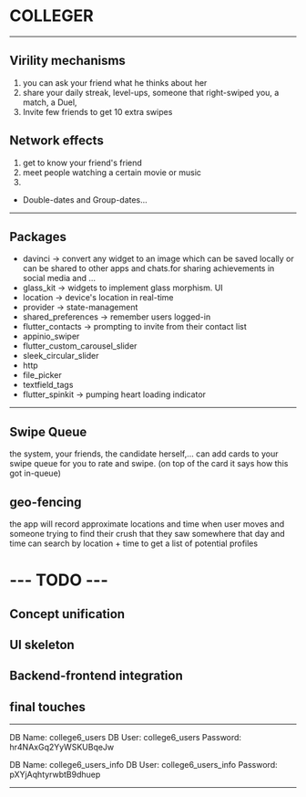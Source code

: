 # COLLEGER

---

## Virility mechanisms

1. you can ask your friend what he thinks about her
2. share your daily streak, level-ups, someone that right-swiped you, a match, a Duel,
3. Invite few friends to get 10 extra swipes

## Network effects

1. get to know your friend's friend
2. meet people watching a certain movie or music
3.

* Double-dates and Group-dates...

---

## Packages

* davinci -> convert any widget to an image which can be saved locally or can be shared to other apps and chats.for sharing achievements in social media and ...
* glass_kit -> widgets to implement glass morphism. UI
* location -> device's location in real-time
* provider -> state-management
* shared_preferences -> remember users logged-in
* flutter_contacts -> prompting to invite from their contact list
* appinio_swiper
* flutter_custom_carousel_slider
* sleek_circular_slider
* http
* file_picker
* textfield_tags
* flutter_spinkit -> pumping heart loading indicator

---

## Swipe Queue

the system, your friends, the candidate herself,... can add cards to your swipe queue for you to
rate and swipe. (on top of the card it says how this got in-queue)

## geo-fencing

the app will record approximate locations and time when user moves and  someone trying to find their crush that they saw somewhere that day and time  can search by location + time to get a list of potential profiles

# --- TODO ---

## Concept unification

## UI skeleton

## Backend-frontend integration

## final touches

---

DB Name:  college6_users
DB User:  college6_users
Password: hr4NAxGq2YyWSKUBqeJw



DB Name:  college6_users_info
DB User:  college6_users_info
Password: pXYjAqhtyrwbtB9dhuep

--- 